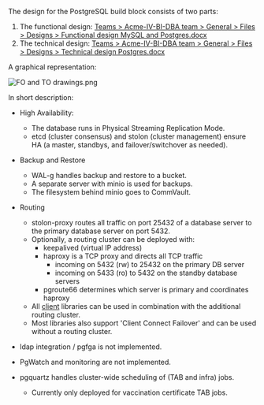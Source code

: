 The design for the PostgreSQL build block consists of two parts:

1. The functional design: [Teams > Acme-IV-BI-DBA team > General > Files > Designs > Functional design MySQL and Postgres.docx](https://acmenl.sharepoint.com/:w:/r/sites/DBAteam/Gedeelde%20documenten/General/Ontwerpen/Functioneel%20ontwerp%20MariaDB%20en%20PostgreSQL.docx?d=w60c923955b8044118458653447a2afab&csf=1&web=1&e=OJzhcK)
2. The technical design: [Teams > Acme-IV-BI-DBA team > General > Files > Designs > Technical design Postgres.docx](https://acmenl.sharepoint.com/:w:/r/sites/DBAteam/Gedeelde%20documenten/General/Ontwerpen/Functioneel%20ontwerp%20MariaDB%20en%20PostgreSQL.docx?d=w60c923955b8044118458653447a2afab&csf=1&web=1&e=OJzhcK)

A graphical representation:

![FO and TO drawings.png](../../../../../../../../attachment/xwiki/Infrastructuur/Team%253A+DBA/Algemene+Restore+Server+voor+DBA-Linux/Postgres/Bouwsteen/Design/WebHome/FO+en+TO+tekeningen.png)

In short description:

- High Availability:
  - The database runs in Physical Streaming Replication Mode.
  - etcd (cluster consensus) and stolon (cluster management) ensure HA (a master, standbys, and failover/switchover as needed).

- Backup and Restore
  - WAL-g handles backup and restore to a bucket.
  - A separate server with minio is used for backups.
  - The filesystem behind minio goes to CommVault.

- Routing
  - stolon-proxy routes all traffic on port 25432 of a database server to the primary database server on port 5432.
  - Optionally, a routing cluster can be deployed with:
    - keepalived (virtual IP address)
    - haproxy is a TCP proxy and directs all TCP traffic
      - incoming on 5432 (rw) to 25432 on the primary DB server
      - incoming on 5433 (ro) to 5432 on the standby database servers
    - pgroute66 determines which server is primary and coordinates haproxy
  - All [client](../../../../../../../../pages/xwiki/Infrastructuur/Team%253A+DBA/Werkinstrukties/Postgres/Bouwsteen/Clients/WebHome.html) libraries can be used in combination with the additional routing cluster.
  - Most libraries also support 'Client Connect Failover' and can be used without a routing cluster.

- ldap integration / pgfga is not implemented.
- PgWatch and monitoring are not implemented.
- pgquartz handles cluster-wide scheduling of (TAB and infra) jobs.
  - Currently only deployed for vaccination certificate TAB jobs.
